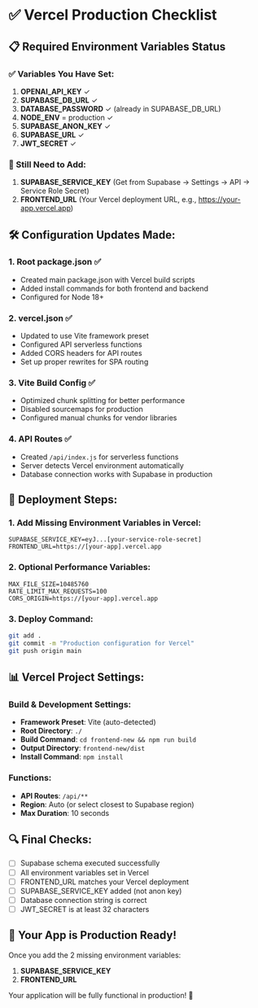 # ✅ Vercel Production Checklist

## 📋 Required Environment Variables Status

### ✅ Variables You Have Set:
1. **OPENAI_API_KEY** ✓
2. **SUPABASE_DB_URL** ✓
3. **DATABASE_PASSWORD** ✓ (already in SUPABASE_DB_URL)
4. **NODE_ENV** = production ✓
5. **SUPABASE_ANON_KEY** ✓
6. **SUPABASE_URL** ✓
7. **JWT_SECRET** ✓

### 🔴 Still Need to Add:
1. **SUPABASE_SERVICE_KEY** (Get from Supabase → Settings → API → Service Role Secret)
2. **FRONTEND_URL** (Your Vercel deployment URL, e.g., https://your-app.vercel.app)

## 🛠️ Configuration Updates Made:

### 1. **Root package.json** ✅
- Created main package.json with Vercel build scripts
- Added install commands for both frontend and backend
- Configured for Node 18+

### 2. **vercel.json** ✅
- Updated to use Vite framework preset
- Configured API serverless functions
- Added CORS headers for API routes
- Set up proper rewrites for SPA routing

### 3. **Vite Build Config** ✅
- Optimized chunk splitting for better performance
- Disabled sourcemaps for production
- Configured manual chunks for vendor libraries

### 4. **API Routes** ✅
- Created `/api/index.js` for serverless functions
- Server detects Vercel environment automatically
- Database connection works with Supabase in production

## 🚀 Deployment Steps:

### 1. Add Missing Environment Variables in Vercel:
```
SUPABASE_SERVICE_KEY=eyJ...[your-service-role-secret]
FRONTEND_URL=https://[your-app].vercel.app
```

### 2. Optional Performance Variables:
```
MAX_FILE_SIZE=10485760
RATE_LIMIT_MAX_REQUESTS=100
CORS_ORIGIN=https://[your-app].vercel.app
```

### 3. Deploy Command:
```bash
git add .
git commit -m "Production configuration for Vercel"
git push origin main
```

## 📊 Vercel Project Settings:

### Build & Development Settings:
- **Framework Preset**: Vite (auto-detected)
- **Root Directory**: `./`
- **Build Command**: `cd frontend-new && npm run build`
- **Output Directory**: `frontend-new/dist`
- **Install Command**: `npm install`

### Functions:
- **API Routes**: `/api/**`
- **Region**: Auto (or select closest to Supabase region)
- **Max Duration**: 10 seconds

## 🔍 Final Checks:

- [ ] Supabase schema executed successfully
- [ ] All environment variables set in Vercel
- [ ] FRONTEND_URL matches your Vercel deployment
- [ ] SUPABASE_SERVICE_KEY added (not anon key)
- [ ] Database connection string is correct
- [ ] JWT_SECRET is at least 32 characters

## 🎯 Your App is Production Ready!

Once you add the 2 missing environment variables:
1. **SUPABASE_SERVICE_KEY**
2. **FRONTEND_URL**

Your application will be fully functional in production! 🚀